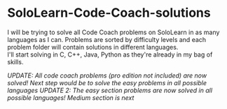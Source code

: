# SoloLearn-Code-Coach-solutions

I will be trying to solve all Code Coach problems on SoloLearn in as many languages as I can.
Problems are sorted by difficulty levels and each problem folder will contain solutions in different languages.  
I'll start solving in C, C++, Java, Python as they're already in my bag of skills.

*UPDATE: All code coach problems (pro edition not included) are now solved! Next step would be to solve the easy problems in all possible languages* 
*UPDATE 2: The easy section problems are now solved in all possible languages! Medium section is next*
